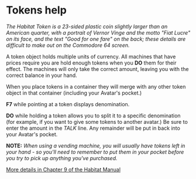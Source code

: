 # Tokens help

*The Habitat Token is a 23-sided plastic coin slightly larger than an American quarter, with a portrait of Vernor Vinge and the motto "Fiat Lucre" on its face, and the text "Good for one fare" on the back; these details are difficult to make out on the Commodore 64 screen.*

A token object holds multiple units of currency. All machines that have prices require you are hold enough tokens when you **DO** them for their effect. The machines will only take the correct amount, leaving you with the correct balance in your hand.

When you place tokens in a container they will merge with any other token object in that container (including your Avatar's pocket.)

**F7** while pointing at a token displays denomination.

**DO** while holding a token allows you to split it to a specific denomination (for example, if you want to give some tokens to another avatar.) Be sure to enter the amount in the *TALK* line. Any remainder will be put in back into your Avatar's pocket.

**NOTE:** *When using a vending machine, you will usually have tokens left in your hand - so you'll need to remember to put them in your pocket before you try to pick up anything you've purchased.*

[More details in Chapter 9 of the Habitat Manual](https://frandallfarmer.github.io/neohabitat-doc/docs//Avatar%20Handbook.html#CHAP9)
